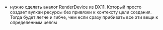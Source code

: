 ﻿- нужно сделать аналог RenderDevice из DX11. Который просто создает вулкан ресурсы без привязки к контексту цели создания. Тогда будет легче и гибче, чем если сразу прибивать все эти вещи к определенным целям